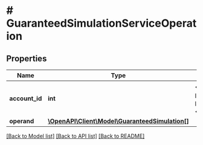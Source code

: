 # # GuaranteedSimulationServiceOperation

## Properties

Name | Type | Description | Notes
------------ | ------------- | ------------- | -------------
**account_id** | **int** | &lt;div lang&#x3D;\&quot;ja\&quot;&gt;アカウントIDです。&lt;/div&gt; &lt;div lang&#x3D;\&quot;en\&quot;&gt;The account ID.&lt;/div&gt; |
**operand** | [**\OpenAPI\Client\Model\GuaranteedSimulation[]**](GuaranteedSimulation.md) |  |

[[Back to Model list]](../../README.md#models) [[Back to API list]](../../README.md#endpoints) [[Back to README]](../../README.md)
